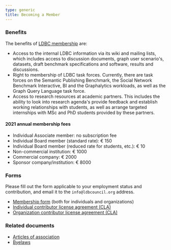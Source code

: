 ```yaml
---
type: generic 
title: Becoming a Member
---
```


### Benefits

The benefits of [LDBC membership](/organizational-members) are:

* Access to the internal LDBC information via its wiki and mailing lists, which includes access to discussion documents, graph user scenario's, datasets, draft benchmark specifications and software, results and discussions.
* Right to membership of LDBC task forces. Currently, there are task forces on the Semantic Publishing Benchmark, the Social Network Benchmark Interactive, BI and the Graphalytics workloads, as well as the Graph Query Language task force.
* Access to research resources at academic partners. This includes the ability to look into research agenda's provide feedback and establish working relationships with students, as well as arrange targeted internships with MSc and PhD students provided by these partners.

#### 2021 annual membership fees

* Individual Associate member​:​ no subscription fee
* Individual Board member​ ​(standard rate): € 150
* Individual Board member​ (reduced rate for students, etc.): € 10
* Non-commercial institution​: € 1000
* Commercial company​: € 2000
* Sponsor company/institution: € 8000

### Forms

Please fill out the form applicable to your employment status and contribution, and email it to the `info@ldbcouncil.org` address.

* [Membership form](/docs/LDBC.Membership.Application.and.Renewal.Form.2021-01-14.pdf) (both for individuals and organizations)
* [Individual contributor license agreement (CLA)](/docs/LDBC.Individual.Contributor.License.Agreement.Form-2020-10-23.pdf)
* [Organization contributor license agreement (CLA)](/docs/LDBC.Organization.Contributor.License.Agreement.Form-2020-10-23.pdf)

### Related documents

* [Articles of association](/docs/LDBC.Articles.of.Association.ADOPTED.2021-01-14.pdf)
* [Byelaws](/docs/LDBC.Byelaws.1.3.ADOPTED.2021-01-14.pdf)
